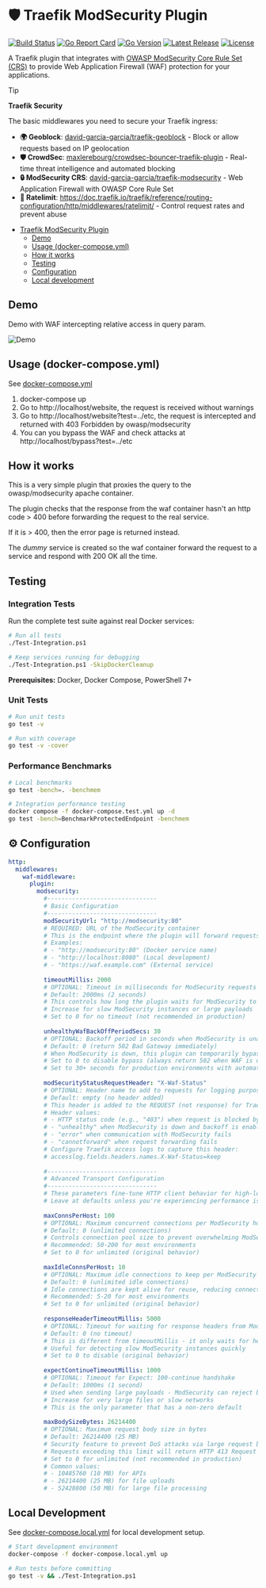 # 🛡️ Traefik ModSecurity Plugin

[![Build Status](https://github.com/david-garcia-garcia/traefik-modsecurity/actions/workflows/build.yml/badge.svg)](https://github.com/david-garcia-garcia/traefik-modsecurity/actions/workflows/build.yml)
[![Go Report Card](https://goreportcard.com/badge/github.com/david-garcia-garcia/traefik-modsecurity)](https://goreportcard.com/report/github.com/david-garcia-garcia/traefik-modsecurity)
[![Go Version](https://img.shields.io/github/go-mod/go-version/david-garcia-garcia/traefik-modsecurity)](https://img.shields.io/github/go-mod/go-version/david-garcia-garcia/traefik-modsecurity)
[![Latest Release](https://img.shields.io/github/v/release/david-garcia-garcia/traefik-modsecurity?sort=semver)](https://github.com/david-garcia-garcia/traefik-modsecurity/releases/latest)
[![License](https://img.shields.io/badge/license-Apache%202.0-brightgreen.svg)](LICENSE)

A Traefik plugin that integrates with [OWASP ModSecurity Core Rule Set (CRS)](https://github.com/coreruleset/coreruleset) to provide Web Application Firewall (WAF) protection for your applications.

> [!TIP]
> **Traefik Security**
> 
> The basic middlewares you need to secure your Traefik ingress:
> 
> - **🌍 Geoblock**: [david-garcia-garcia/traefik-geoblock](https://github.com/david-garcia-garcia/traefik-geoblock) - Block or allow requests based on IP geolocation
> - **🛡️ CrowdSec**: [maxlerebourg/crowdsec-bouncer-traefik-plugin](https://github.com/maxlerebourg/crowdsec-bouncer-traefik-plugin/tree/main) - Real-time threat intelligence and automated blocking
> - **🔒 ModSecurity CRS**: [david-garcia-garcia/traefik-modsecurity](https://github.com/david-garcia-garcia/traefik-modsecurity) - Web Application Firewall with OWASP Core Rule Set
> - **🚦 Ratelimit**: https://doc.traefik.io/traefik/reference/routing-configuration/http/middlewares/ratelimit/ - Control request rates and prevent abuse

- [Traefik ModSecurity Plugin](#-traefik-modsecurity-plugin)
    - [Demo](#demo)
    - [Usage (docker-compose.yml)](#usage-docker-composeyml)
    - [How it works](#how-it-works)
    - [Testing](#-testing)
    - [Configuration](#️-configuration)
    - [Local development](#local-development-docker-composelocalyml)

## Demo

Demo with WAF intercepting relative access in query param.

![Demo](./img/waf.gif)

## Usage (docker-compose.yml)

See [docker-compose.yml](docker-compose.yml)

1. docker-compose up
2. Go to http://localhost/website, the request is received without warnings
3. Go to http://localhost/website?test=../etc, the request is intercepted and returned with 403 Forbidden by
   owasp/modsecurity
4. You can you bypass the WAF and check attacks at http://localhost/bypass?test=../etc

## How it works

This is a very simple plugin that proxies the query to the owasp/modsecurity apache container.

The plugin checks that the response from the waf container hasn't an http code > 400 before forwarding the request to
the real service.

If it is > 400, then the error page is returned instead.

The *dummy* service is created so the waf container forward the request to a service and respond with 200 OK all the
time.

## Testing

### Integration Tests

Run the complete test suite against real Docker services:

```bash
# Run all tests
./Test-Integration.ps1

# Keep services running for debugging
./Test-Integration.ps1 -SkipDockerCleanup
```

**Prerequisites:** Docker, Docker Compose, PowerShell 7+

### Unit Tests

```bash
# Run unit tests
go test -v

# Run with coverage
go test -v -cover
```

### Performance Benchmarks

```bash
# Local benchmarks
go test -bench=. -benchmem

# Integration performance testing
docker compose -f docker-compose.test.yml up -d
go test -bench=BenchmarkProtectedEndpoint -benchmem
```

## ⚙️ Configuration

```yaml
http:
  middlewares:
    waf-middleware:
      plugin:
        modsecurity:
          #-------------------------------
          # Basic Configuration
          #-------------------------------
          modSecurityUrl: "http://modsecurity:80"
          # REQUIRED: URL of the ModSecurity container
          # This is the endpoint where the plugin will forward requests for security analysis
          # Examples:
          # - "http://modsecurity:80" (Docker service name)
          # - "http://localhost:8080" (Local development)
          # - "https://waf.example.com" (External service)
          
          timeoutMillis: 2000
          # OPTIONAL: Timeout in milliseconds for ModSecurity requests
          # Default: 2000ms (2 seconds)
          # This controls how long the plugin waits for ModSecurity to respond
          # Increase for slow ModSecurity instances or large payloads
          # Set to 0 for no timeout (not recommended in production)
          
          unhealthyWafBackOffPeriodSecs: 30
          # OPTIONAL: Backoff period in seconds when ModSecurity is unavailable
          # Default: 0 (return 502 Bad Gateway immediately)
          # When ModSecurity is down, this plugin can temporarily bypass it
          # Set to 0 to disable bypass (always return 502 when WAF is down)
          # Set to 30+ seconds for production environments with automatic failover
          
          modSecurityStatusRequestHeader: "X-Waf-Status"
          # OPTIONAL: Header name to add to requests for logging purposes
          # Default: empty (no header added)
          # This header is added to the REQUEST (not response) for Traefik access logs
          # Header values:
          # - HTTP status code (e.g., "403") when request is blocked by ModSecurity
          # - "unhealthy" when ModSecurity is down and backoff is enabled
          # - "error" when communication with ModSecurity fails
          # - "cannotforward" when request forwarding fails
          # Configure Traefik access logs to capture this header:
          # accesslog.fields.headers.names.X-Waf-Status=keep
          
          #-------------------------------
          # Advanced Transport Configuration
          #-------------------------------
          # These parameters fine-tune HTTP client behavior for high-load scenarios
          # Leave at defaults unless you're experiencing performance issues
          
          maxConnsPerHost: 100
          # OPTIONAL: Maximum concurrent connections per ModSecurity host
          # Default: 0 (unlimited connections)
          # Controls connection pool size to prevent overwhelming ModSecurity
          # Recommended: 50-200 for most environments
          # Set to 0 for unlimited (original behavior)
          
          maxIdleConnsPerHost: 10
          # OPTIONAL: Maximum idle connections to keep per ModSecurity host
          # Default: 0 (unlimited idle connections)
          # Idle connections are kept alive for reuse, reducing connection overhead
          # Recommended: 5-20 for most environments
          # Set to 0 for unlimited (original behavior)
          
          responseHeaderTimeoutMillis: 5000
          # OPTIONAL: Timeout for waiting for response headers from ModSecurity
          # Default: 0 (no timeout)
          # This is different from timeoutMillis - it only waits for headers, not full response
          # Useful for detecting slow ModSecurity instances quickly
          # Set to 0 to disable (original behavior)
          
          expectContinueTimeoutMillis: 1000
          # OPTIONAL: Timeout for Expect: 100-continue handshake
          # Default: 1000ms (1 second)
          # Used when sending large payloads - ModSecurity can reject before full upload
          # Increase for very large files or slow networks
          # This is the only parameter that has a non-zero default
          
          maxBodySizeBytes: 26214400
          # OPTIONAL: Maximum request body size in bytes
          # Default: 26214400 (25 MB)
          # Security feature to prevent DoS attacks via large request bodies
          # Requests exceeding this limit will return HTTP 413 Request Entity Too Large
          # Set to 0 for unlimited (not recommended in production)
          # Common values:
          # - 10485760 (10 MB) for APIs
          # - 26214400 (25 MB) for file uploads
          # - 52428800 (50 MB) for large file processing
```


## Local Development

See [docker-compose.local.yml](docker-compose.local.yml) for local development setup.

```bash
# Start development environment
docker-compose -f docker-compose.local.yml up

# Run tests before committing
go test -v && ./Test-Integration.ps1
```
